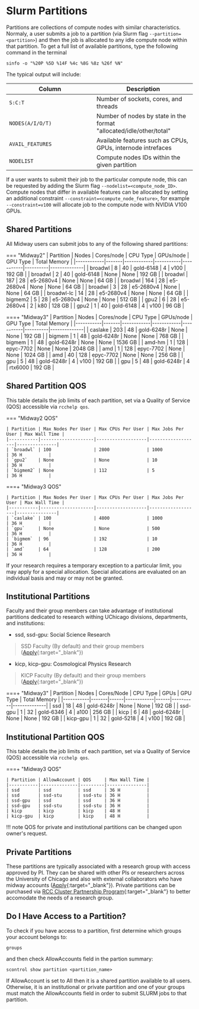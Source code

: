 # Slurm Partitions

Partitions are collections of compute nodes with similar characteristics. Normaly, a user submits a job to a partition (via Slurm flag `--partition=<partition>`) and then the job is allocated to any idle compute node within that partition. To get a full list of available partitions, type the following command in the terminal
```
sinfo -o "%20P %5D %14F %4c %8G %8z %26f %N"
```
The typical output will include: 

| <div style="width:220px">Column</div> | Description                                                         |
|---------------------------------------|---------------------------------------------------------------------|
| `S:C:T`                               | Number of sockets, cores, and threads                               |
| `NODES(A/I/O/T)`                      | Number of nodes by state in the format "allocated/idle/other/total" |
| `AVAIL_FEATURES`                      | Available features such as CPUs, GPUs, internode intrefaces         |
| `NODELIST`                            | Compute nodes IDs within the given partition                        |

If a user wants to submit their job to the particular compute node, this can be requested by adding the Slurm flag `--nodelist=<compute_node_ID>`. Compute nodes that differ in available features can be allocated by setting an additional constraint `--constraint=<compute_node_feature>`, for example `--constraint=v100` will allocate job to the compute node with NVIDIA V100 GPUs. 

## Shared Partitions
All Midway users can submit jobs to any of the following shared partitions:
<!-- THIS COMMNAD WORKS ON MIDWAY2 BUT NOT ON MIDWAY3 - SHOULD BE FIXED
The list of shared partitions can be invoked by -->
<!-- ```
rcchelp sinfo shared
``` -->
=== "Midway2"
      | Partition  | Nodes | Cores/node | CPU Type  | GPUs/node | GPU Type | Total Memory |
      |------------|-------|------------|-----------|-----------|----------|--------------|
      | broadwl    | 8     | 40         | gold-6148 | 4         | v100     | 192 GB       |
      | broadwl    | 2     | 40         | gold-6148 | None      | None     | 192 GB       |
      | broadwl    | 187   | 28         | e5-2680v4 | None      | None     | 64 GB        |
      | broadwl    | 164   | 28         | e5-2680v4 | None      | None     | 64 GB        |
      | broadwl    | 3     | 28         | e5-2680v4 | None      | None     | 64 GB        |
      | broadwl-lc | 14    | 28         | e5-2680v4 | None      | None     | 64 GB        |
      | bigmem2    | 5     | 28         | e5-2680v4 | None      | None     | 512 GB       |
      | gpu2       | 6     | 28         | e5-2680v4 | 2         | k80      | 128 GB       |
      | gpu2       | 1     | 40         | gold-6148 | 4         | v100     | 96 GB        |

===+ "Midway3"
      | Partition | Nodes | Cores/node | CPU Type   | GPUs/node | GPU Type | Total Memory |
      |-----------|-------|------------|------------|-----------|----------|--------------|
      | caslake   | 203   | 48         | gold-6248r | None      | None     | 192 GB       |
      | bigmem    | 1     | 48         | gold-6248r | None      | None     | 768 GB       |
      | bigmem    | 1     | 48         | gold-6248r | None      | None     | 1536 GB      |
      | amd-hm    | 1     | 128        | epyc-7702  | None      | None     | 2048 GB      |
      | amd       | 1     | 128        | epyc-7702  | None      | None     | 1024 GB      |
      | amd       | 40    | 128        | epyc-7702  | None      | None     | 256 GB       |
      | gpu       | 5     | 48         | gold-6248r | 4         | v100     | 192 GB       |
      | gpu       | 5     | 48         | gold-6248r | 4         | rtx6000  | 192 GB       |

## Shared Partition QOS

This table details the job limits of each partition, set via a Quality of Service (QOS) accessible via `rcchelp qos`.

=== "Midway2 QOS"

    | Partition | Max Nodes Per User | Max CPUs Per User | Max Jobs Per User | Max Wall Time |
    |-----------|--------------------|-------------------|-------------------|---------------|
    | `broadwl` | 100                | 2800              | 1000              | 36 H          |
    | `gpu2`    | None               | None              | 10                | 36 H          |
    | `bigmem2` | None               | 112               | 5                 | 36 H          |


===+ "Midway3 QOS"

    | Partition | Max Nodes Per User | Max CPUs Per User | Max Jobs Per User | Max Wall Time |
    |-----------|--------------------|-------------------|-------------------|---------------|
    | `caslake` | 100                | 4800              | 1000              | 36 H          |
    | `gpu`     | None               | None              | 500               | 36 H          |
    | `bigmem`  | 96                 | 192               | 10                | 36 H          |
    | `amd`     | 64                 | 128               | 200               | 36 H          |

If your research requires a temporary exception to a particular limit, you may apply for a special allocation. Special allocations are evaluated on an individual basis and may or may not be granted.



## Institutional Partitions
Faculty and their group members can take advantage of institutional partitions dedicated to research withing UChicago divisions, departments, and institutions:

* ssd, ssd-gpu:   Social Science Research       
> SSD Faculty (By default) and their group members ([Apply](https://rcc.uchicago.edu/accounts-allocations/join-different-pi-account){:target="_blank"}) 
* kicp, kicp-gpu: Cosmological Physics Research 
> KICP Faculty (By default) and their group members ([Apply](https://rcc.uchicago.edu/accounts-allocations/join-different-pi-account){:target="_blank"})



<!-- === "Midway2 NEED TO CHECK WITH KATHY"
      | Partition | Nodes  | CPUs |
      | --------- | -------| -----|
      | broadwl   |   8    |  40  |
      | broadwl   |   2    |  40  |
      | broadwl   |   187  |  28  |
      | broadwl   |   164  |  28  |
      | broadwl   |   3    |  28  |
      | broadwl-lc|   14   |  28  |
      | bigmem2   |   5    |  28  |
      | gpu2      |   6    |  28  |
      | gpu2      |   1    |  40  | -->

===+ "Midway3"
      | Partition | Nodes | Cores/Node | CPU Type   | GPUs | GPU Type | Total Memory |
      |-----------|-------|------|------------|------|----------|--------------|
      | ssd       | 18    | 48   | gold-6248r | None | None     | 192 GB       |
      | ssd-gpu   | 1     | 32   | gold-6346  | 4    | a100     | 256 GB       |
      | kicp      | 6     | 48   | gold-6248r | None | None     | 192 GB       |
      | kicp-gpu  | 1     | 32   | gold-5218  | 4    | v100     | 192 GB       |



## Institutional Partition QOS

This table details the job limits of each partition, set via a Quality of Service (QOS) accessible via `rcchelp qos`. 

<!-- === "Midway2 QOS"

    | Partition | Max Nodes Per User| Max CPUs Per User  | Max Jobs Per User| Max Wall Time | 
    | --------- | ----------------- | ------------------ | ---------------- | ------------- |
    | `broadwl` | 100               |            2800    |             1000 |  36 H         |
    | `gpu2`    | None              |            None    |             10   |  36 H         |
    | `bigmem2` | None              |            112     |             5    |  36 H         | -->


===+ "Midway3 QOS"

    | Partition | AllowAccount | QOS     | Max Wall Time |
    |-----------|--------------|---------|---------------|
    | ssd       | ssd          | ssd     | 36 H          |
    | ssd       | ssd-stu      | ssd-stu | 36 H          |
    | ssd-gpu   | ssd          | ssd     | 36 H          |
    | ssd-gpu   | ssd-stu      | ssd-stu | 36 H          |
    | kicp      | kicp         | kicp    | 48 H          |
    | kicp-gpu  | kicp         | kicp    | 48 H          |

!!! note
    QOS for private and institutional partitions can be changed upon owner's request.


## Private Partitions
These partitions are typically associated with a research group with access approved by PI. They can be shared with other PIs or researchers across the University of Chicago and also with external collaborators who have midway accounts ([Apply](https://rcc.uchicago.edu/accounts-allocations/join-different-pi-account){:target="_blank"}). Private partitions can be purchased via [RCC Cluster Partnership Program](https://rcc.uchicago.edu/support-and-services/cluster-partnership-program){:target="_blank"} to better accomodate the needs of a research group.

## Do I Have Access to a Partition?
To check if you have access to a partition, first determine which groups your account belongs to: 
```
groups
```
and then check AllowAccounts field in the partion summary: 
```
scontrol show partition <partition_name>
```
If AllowAccount is set to All then it is a shared partition available to all users. Otherwise, it is an institutional or private partition and one of your groups must match the AllowAccounts field in order to submit SLURM jobs to that partition. 

